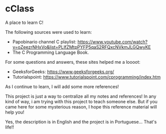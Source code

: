 # cClass
A place to learn C! 

The following sources were used to learn:
  - Papobinario channel C playlist: https://www.youtube.com/watch?v=oZeezrNHxVo&list=PLIfZMtpPYFP5qaS2RFQxcNVkmJLGQwyKE
  - The C Programming Language Book.
  
 For some questions and answers, these sites helped me a loooot:
  - GeeksforGeeks: https://www.geeksforgeeks.org/
  - Tutorialspoint: https://www.tutorialspoint.com/cprogramming/index.htm

As I continue to learn, I will add some more references!

This project is just a way to centralize all my notes and references! In any kind of way, i am trying with this project to teach someone else. But if you came here for some mysterious reason, I hope this reference material will help you! 

Yes, the description is in English and the project is in Portuguese... That's life!!
